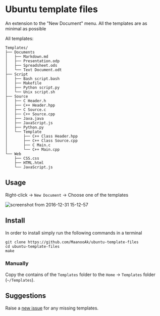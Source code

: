 # Ubuntu template files

An extension to the "New Document" menu. All the templates are as minimal as possible

All templates:
<!-- TREE START -->
```
Templates/
├── Documents
│   ├── Markdown.md
│   ├── Presentation.odp
│   ├── Spreadsheet.ods
│   └── Text Document.odt
├── Script
│   ├── Bash script.bash
│   ├── Makefile
│   ├── Python script.py
│   └── Unix script.sh
├── Source
│   ├── C Header.h
│   ├── C++ Header.hpp
│   ├── C Source.c
│   ├── C++ Source.cpp
│   ├── Java.java
│   ├── JavaScript.js
│   ├── Python.py
│   └── Template
│       ├── C++ Class Header.hpp
│       ├── C++ Class Source.cpp
│       ├── C Main.c
│       └── C++ Main.cpp
└── Web
    ├── CSS.css
    ├── HTML.html
    └── JavaScript.js
```
<!-- TREE END -->

## Usage

Right-click → `New Document` → Choose one of the templates

![screenshot from 2016-12-31 15-12-57](https://cloud.githubusercontent.com/assets/6997990/21577686/bd6c1970-cf6c-11e6-8370-e7843c7530f6.png)

## Install

In order to install simply run the following commands in a terminal
```
git clone https://github.com/MaanooAk/ubuntu-template-files
cd ubuntu-template-files
make

```

### Manually

Copy the contains of the `Templates` folder to the `Home` → `Templates` folder (`~/Templates`).

## Suggestions

Raise a [new issue](https://github.com/MaanooAk/ubuntu-template-files/issues/new) for any missing templates.
